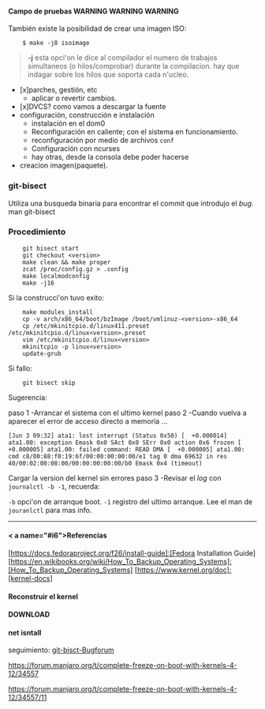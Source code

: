 #### Campo de pruebas WARNING WARNING WARNING ####

También existe la posibilidad de crear una imagen ISO:

		$ make -j8 isoimage
		

> __-j__ esta opci'on le dice al compilador el numero de trabajos simultaneos
(o hilos/comprobar) durante la compilacion.
> hay que indagar sobre los hilos que soporta cada n'ucleo.


- [x]parches, gestión, etc  
	- aplicar o revertir cambios.	 
- [x]DVCS? como vamos a descargar la fuente  
- configuración, construcción e instalación  
	- instalación en el dom0  
	- Reconfiguración en caliente; con el sistema en funcionamiento.  
	- reconfiguración por medio de archivos `conf`  
	- Configuración con ncurses	 
	- hay otras, desde la consola debe poder hacerse  
- creacion imagen(paquete).  


### git-bisect ###



Utiliza una busqueda binaria para encontrar el commit que introdujo el _bug_.
		man git-bisect




### Procedimiento ###

		git bisect start
		git checkout <version>
		make clean && make proper
		zcat /proc/config.gz > .config
		make localmodconfig
		make -j16

Si la construcci'on tuvo exito:
 
		make modules_install
		cp -v arch/x86_64/boot/bzImage /boot/vmlinuz-<version>-x86_64
		cp /etc/mkinitcpio.d/linux411.preset /etc/mkinitcpio.d/linux<version>.preset
		vim /etc/mkinitcpio.d/linux<version>
		mkinitcpio -p linux<version>
		update-grub

Si fallo:

		git bisect skip


Sugerencia:

paso 1 -Arrancar el sistema con el ultimo kernel
paso 2 -Cuando vuelva a aparecer el error de acceso directo a memoria ...

`[Jun 3 09:32] ata1: lost interrupt (Status 0x50)
[  +0.000014] ata1.00: exception Emask 0x0 SAct 0x0 SErr 0x0 action 0x6 frozen
[  +0.000005] ata1.00: failed command: READ DMA
[  +0.000005] ata1.00: cmd c8/00:88:f0:19:6f/00:00:00:00:00/e1 tag 0 dma 69632 in
                       res 40/00:02:00:08:00/00:00:00:00:00/b0 Emask 0x4 (timeout)`

Cargar la version del kernel sin errores
paso 3 -Revisar el _log_ con `journalctl -b -1`, recuerda:

`-b` opci'on de arranque boot.
`-1` registro del ultimo arranque. Lee el man de `jouranlctl` para mas info.


---

#### < a name="#i6">Referencias</a>

[https://docs.fedoraproject.org/f26/install-guide]:[Fedora Installation Guide]
[https://en.wikibooks.org/wiki/How_To_Backup_Operating_Systems]:[How_To_Backup_Operating_Systems]
[https://www.kernel.org/doc]:[kernel-docs]
#### Reconstruir el kernel
[https://boot.fedoraproject.org/downloads]:[Reconstruir?]
#### DOWNLOAD
[https://dl.fedoraproject.org/pub/alt/bfo/bfo.iso]:[Downloads]
#### net isntall
[http://ipxe.org]:[Net-install]


seguimiento:
[git-bisct-Bugforum](https://www.linuxquestions.org/questions/linux-kernel-70/failed-command-read-dma-on-healthy-wd-disk-on-linux-4-12-a-4175618041/)

https://forum.manjaro.org/t/complete-freeze-on-boot-with-kernels-4-12/34557

https://forum.manjaro.org/t/complete-freeze-on-boot-with-kernels-4-12/34557/11
